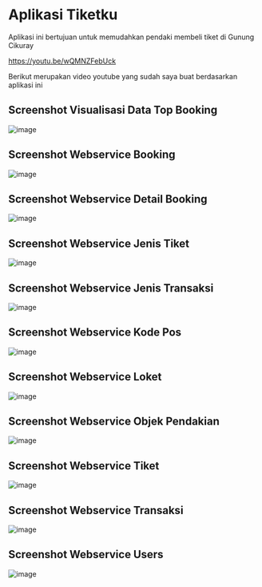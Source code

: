 # Aplikasi Tiketku

Aplikasi ini bertujuan untuk memudahkan pendaki membeli tiket di Gunung Cikuray

https://youtu.be/wQMNZFebUck

Berikut merupakan video youtube yang sudah saya buat berdasarkan aplikasi ini

## Screenshot Visualisasi Data Top Booking

![image](https://user-images.githubusercontent.com/101303689/177759831-28389a4e-1bd1-41b1-854f-dd558a3c1276.png)

## Screenshot Webservice Booking

![image](https://user-images.githubusercontent.com/101303689/177758824-bceda2b5-f5bb-4751-b71a-23b999b366b4.png)

## Screenshot Webservice Detail Booking

![image](https://user-images.githubusercontent.com/101303689/177758921-fcacb14f-d8ae-4cb2-a135-3af97980673c.png)

## Screenshot Webservice Jenis Tiket

![image](https://user-images.githubusercontent.com/101303689/177759018-c0b742c3-5410-46cc-9317-c92690c352f3.png)

## Screenshot Webservice Jenis Transaksi

![image](https://user-images.githubusercontent.com/101303689/177759102-c4fff647-1d26-4713-ab88-d22d5cfe813a.png)

## Screenshot Webservice Kode Pos

![image](https://user-images.githubusercontent.com/101303689/177759171-bf3cac1c-00e1-4d88-b35c-4eeae538d7de.png)

## Screenshot Webservice Loket

![image](https://user-images.githubusercontent.com/101303689/177759237-1b96e643-8c53-465c-b428-d163aff622b2.png)

## Screenshot Webservice Objek Pendakian

![image](https://user-images.githubusercontent.com/101303689/177759426-bf507b40-0a0c-41ef-aa8a-19b55c50bb41.png)

## Screenshot Webservice Tiket

![image](https://user-images.githubusercontent.com/101303689/177759511-79751e0b-002d-42e0-88b7-1b20bebc1d20.png)

## Screenshot Webservice Transaksi

![image](https://user-images.githubusercontent.com/101303689/177759598-90b36a59-a670-4110-8316-6a134b740e2d.png)

## Screenshot Webservice Users

![image](https://user-images.githubusercontent.com/101303689/177759665-32c0f298-babf-406c-9b78-9a8c910e97b1.png)
